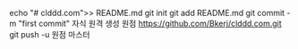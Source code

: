 echo "# clddd.com">> README.md 
git init 
git add README.md 
git commit -m "first commit" 
자식 원격 생성 원점 https://github.com/Bkerj/clddd.com.git
 git push -u 원점 마스터
